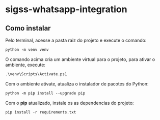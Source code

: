 # sigss-whatsapp-integration

## Como instalar

Pelo terminal, acesse a pasta raiz do projeto e execute o comando:

```ps
python -m venv venv
```
O comando acima cria um ambiente virtual para o projeto, para ativar o ambiente, execute:

```ps
.\venv\Scripts\Activate.ps1
```

Com o ambiente ativate, atualiza o instalador de pacotes do Python:

```ps
python -m pip install --upgrade pip
```

Com o **pip** atualizado, instale os as dependencias do projeto:

```ps
pip install -r requirements.txt
```